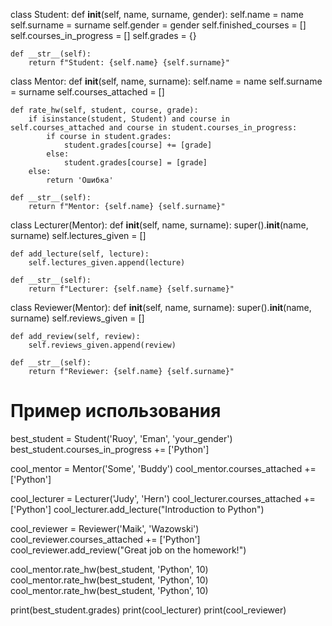 class Student:
    def __init__(self, name, surname, gender):
        self.name = name
        self.surname = surname
        self.gender = gender
        self.finished_courses = []
        self.courses_in_progress = []
        self.grades = {}

    def __str__(self):
        return f"Student: {self.name} {self.surname}"


class Mentor:
    def __init__(self, name, surname):
        self.name = name
        self.surname = surname
        self.courses_attached = []

    def rate_hw(self, student, course, grade):
        if isinstance(student, Student) and course in self.courses_attached and course in student.courses_in_progress:
            if course in student.grades:
                student.grades[course] += [grade]
            else:
                student.grades[course] = [grade]
        else:
            return 'Ошибка'

    def __str__(self):
        return f"Mentor: {self.name} {self.surname}"


class Lecturer(Mentor):
    def __init__(self, name, surname):
        super().__init__(name, surname)
        self.lectures_given = []

    def add_lecture(self, lecture):
        self.lectures_given.append(lecture)

    def __str__(self):
        return f"Lecturer: {self.name} {self.surname}"


class Reviewer(Mentor):
    def __init__(self, name, surname):
        super().__init__(name, surname)
        self.reviews_given = []

    def add_review(self, review):
        self.reviews_given.append(review)

    def __str__(self):
        return f"Reviewer: {self.name} {self.surname}"


# Пример использования
best_student = Student('Ruoy', 'Eman', 'your_gender')
best_student.courses_in_progress += ['Python']

cool_mentor = Mentor('Some', 'Buddy')
cool_mentor.courses_attached += ['Python']

cool_lecturer = Lecturer('Judy', 'Hern')
cool_lecturer.courses_attached += ['Python']
cool_lecturer.add_lecture("Introduction to Python")

cool_reviewer = Reviewer('Maik', 'Wazowski')
cool_reviewer.courses_attached += ['Python']
cool_reviewer.add_review("Great job on the homework!")

cool_mentor.rate_hw(best_student, 'Python', 10)
cool_mentor.rate_hw(best_student, 'Python', 10)
cool_mentor.rate_hw(best_student, 'Python', 10)

print(best_student.grades)
print(cool_lecturer)
print(cool_reviewer)